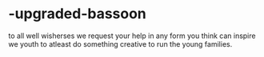 # -upgraded-bassoon
to all well wisherses we request your help in any form you think can inspire we youth to atleast do something creative to run the young families.
